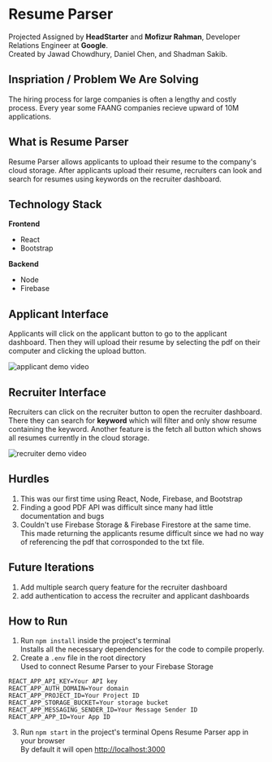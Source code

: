 # Resume Parser
Projected Assigned by **HeadStarter** and **Mofizur Rahman**, Developer Relations Engineer at **Google**.  
Created by Jawad Chowdhury, Daniel Chen, and Shadman Sakib.


## Inspriation / Problem We Are Solving
The hiring process for large companies is often a lengthy and costly process. Every year some FAANG companies recieve upward of 10M applications.

## What is Resume Parser
Resume Parser allows applicants to upload their resume to the company's cloud storage. After applicants upload their resume, recruiters can look and search for resumes using keywords on the recruiter dashboard.

## Technology Stack
**Frontend**
- React
- Bootstrap 

**Backend**
- Node
- Firebase

## Applicant Interface
Applicants will click on the applicant button to go to the applicant dashboard.  Then they will upload their resume by selecting the pdf on their computer and clicking the upload button.  

![applicant demo video](https://github.com/dchen024/Resume-Parser/blob/main/applicant.gif)

## Recruiter Interface
Recruiters can click on the recruiter button to open the recruiter dashboard. There they can search for **keyword** which will filter and only show resume containing the keyword. Another feature is the fetch all button which shows all resumes currently in the cloud storage.  

![recruiter demo video](https://github.com/dchen024/Resume-Parser/blob/main/recruiter.gif)

## Hurdles
1) This was our first time using React, Node, Firebase, and Bootstrap
2) Finding a good PDF API was difficult since many had little documentation and bugs
3) Couldn't use Firebase Storage & Firebase Firestore at the same time. This made returning the applicants resume difficult since we had no way of referencing the pdf that corrosponded to the txt file.

## Future Iterations
1) Add multiple search query feature for the recruiter dashboard
2) add authentication to access the recruiter and applicant dashboards

## How to Run
1) Run `npm install` inside the project's terminal <br>
Installs all the necessary dependencies for the code to compile properly.
2) Create a `.env` file in the root directory <br>
Used to connect Resume Parser to your Firebase Storage
```
REACT_APP_API_KEY=Your API key
REACT_APP_AUTH_DOMAIN=Your domain
REACT_APP_PROJECT_ID=Your Project ID
REACT_APP_STORAGE_BUCKET=Your storage bucket
REACT_APP_MESSAGING_SENDER_ID=Your Message Sender ID
REACT_APP_APP_ID=Your App ID
```
3) Run `npm start` in the project's terminal
Opens Resume Parser app in your browser <br>
By default it will open [http://localhost:3000](http://localhost:3000)




